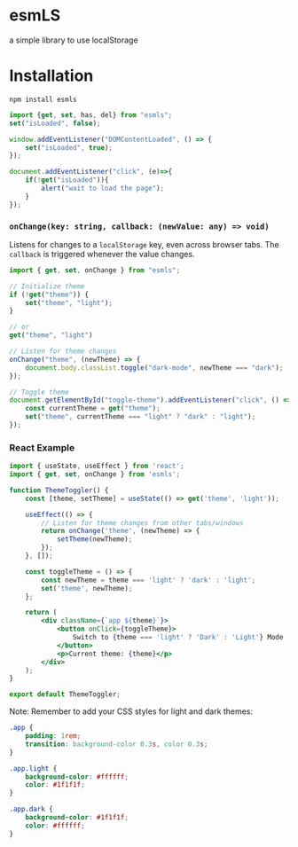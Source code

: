 # esmLS
a simple library to use localStorage

# Installation
```
npm install esmls
```

```js
import {get, set, has, del} from "esmls";
set("isLoaded", false);

window.addEventListener("DOMContentLoaded", () => {
    set("isLoaded", true);
});

document.addEventListener("click", (e)=>{
    if(!get("isLoaded")){
        alert("wait to load the page");
    }
});
```

### `onChange(key: string, callback: (newValue: any) => void)`
Listens for changes to a `localStorage` key, even across browser tabs. The `callback` is triggered whenever the value changes.

```javascript
import { get, set, onChange } from "esmls";

// Initialize theme
if (!get("theme")) {
    set("theme", "light");
}

// or
get("theme", "light")

// Listen for theme changes
onChange("theme", (newTheme) => {
    document.body.classList.toggle("dark-mode", newTheme === "dark");
});

// Toggle theme
document.getElementById("toggle-theme").addEventListener("click", () => {
    const currentTheme = get("theme");
    set("theme", currentTheme === "light" ? "dark" : "light");
});
```

### React Example
```jsx
import { useState, useEffect } from 'react';
import { get, set, onChange } from 'esmls';

function ThemeToggler() {
    const [theme, setTheme] = useState(() => get('theme', 'light'));

    useEffect(() => {
        // Listen for theme changes from other tabs/windows
        return onChange('theme', (newTheme) => {
            setTheme(newTheme);
        });
    }, []);

    const toggleTheme = () => {
        const newTheme = theme === 'light' ? 'dark' : 'light';
        set('theme', newTheme);
    };

    return (
        <div className={`app ${theme}`}>
            <button onClick={toggleTheme}>
                Switch to {theme === 'light' ? 'Dark' : 'Light'} Mode
            </button>
            <p>Current theme: {theme}</p>
        </div>
    );
}

export default ThemeToggler;
```

Note: Remember to add your CSS styles for light and dark themes:
```css
.app {
    padding: 1rem;
    transition: background-color 0.3s, color 0.3s;
}

.app.light {
    background-color: #ffffff;
    color: #1f1f1f;
}

.app.dark {
    background-color: #1f1f1f;
    color: #ffffff;
}
```
